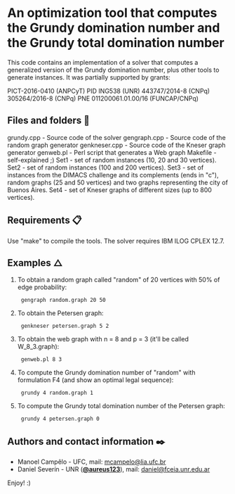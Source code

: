 # An optimization tool that computes the Grundy domination number and the Grundy total domination number

This code contains an implementation of a solver that computes a generalized version of the Grundy domination number, plus other tools to generate instances.
It was partially supported by grants:

  PICT-2016-0410 (ANPCyT)
  PID ING538 (UNR)
  443747/2014-8 (CNPq)
  305264/2016-8 (CNPq)
  PNE 011200061.01.00/16 (FUNCAP/CNPq)

## Files and folders 🔧

grundy.cpp - Source code of the solver
gengraph.cpp - Source code of the random graph generator
genkneser.cpp - Source code of the Kneser graph generator
genweb.pl - Perl script that generates a Web graph
Makefile - self-explained ;)
Set1 - set of random instances (10, 20 and 30 vertices).
Set2 - set of random instances (100 and 200 vertices).
Set3 - set of instances from the DIMACS challenge and its complements (ends in "c"), random
       graphs (25 and 50 vertices) and two graphs representing the city of Buenos Aires.
Set4 - set of Kneser graphs of different sizes (up to 800 vertices).

## Requirements 📋

Use "make" to compile the tools. The solver requires IBM ILOG CPLEX 12.7.

## Examples △

1) To obtain a random graph called "random" of 20 vertices with 50% of edge probability:

        gengraph random.graph 20 50

2) To obtain the Petersen graph:

        genkneser petersen.graph 5 2

3) To obtain the web graph with n = 8 and p = 3 (it'll be called W_8_3.graph):

        genweb.pl 8 3

4) To compute the Grundy domination number of "random" with formulation F4 (and show an
   optimal legal sequence):

        grundy 4 random.graph 1

5) To compute the Grundy total domination number of the Petersen graph:

        grundy 4 petersen.graph 0

## Authors and contact information ✒️

- Manoel Campêlo - UFC, mail: mcampelo@lia.ufc.br
- Daniel Severín - UNR ([**@aureus123**](https://github.com/aureus123)), mail: daniel@fceia.unr.edu.ar

Enjoy! :)
